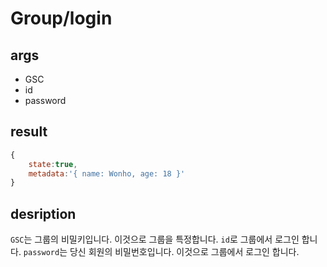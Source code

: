 # Group/login

## args

- GSC
- id
- password

## result

```JavaScript
{
    state:true,
    metadata:'{ name: Wonho, age: 18 }'
}
```

## desription

`GSC`는 그룹의 비밀키입니다. 이것으로 그룹을 특정합니다.
`id`로 그룹에서 로그인 합니다.
`password`는 당신 회원의 비밀번호입니다. 이것으로 그룹에서 로그인 합니다.